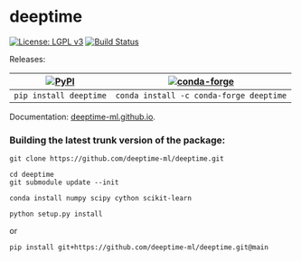 # deeptime

[![License: LGPL v3](https://img.shields.io/badge/License-LGPL%20v3-blue.svg)](https://www.gnu.org/licenses/lgpl-3.0) [![Build Status](https://dev.azure.com/clonker/deeptime/_apis/build/status/deeptime-ml.deeptime?branchName=main)](https://dev.azure.com/clonker/deeptime/_build/latest?definitionId=1&branchName=main)  

Releases:

|  [![PyPI](https://badge.fury.io/py/deeptime.svg)](https://pypi.org/project/deeptime) 	|  [![conda-forge](https://img.shields.io/conda/v/conda-forge/deeptime?color=brightgreen&label=conda-forge)](https://github.com/conda-forge/deeptime-feedstock) 	|
|:-:	|:-:	|
|  `pip install deeptime` 	|  `conda install -c conda-forge deeptime` 	|

Documentation: [deeptime-ml.github.io](https://deeptime-ml.github.io/).

### Building the latest trunk version of the package:
```
git clone https://github.com/deeptime-ml/deeptime.git

cd deeptime
git submodule update --init

conda install numpy scipy cython scikit-learn

python setup.py install
```

or 

```
pip install git+https://github.com/deeptime-ml/deeptime.git@main
```

